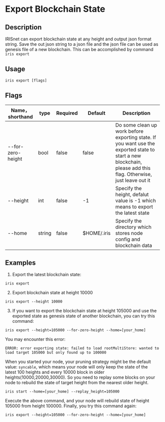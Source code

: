 # Export Blockchain State

## Description

IRISnet can export blockchain state at any height and output json format string. Save the out json string to a json file and the json file can be used as genesis file of a new blockchain. This can be accomplished by command `iris export`

## Usage

```
iris export [flags]
```

## Flags

| Name，shorthand     | type   | Required | Default  | Description    |
| ------------------- | -----  | -------- | -------- | -------------- |
| --for-zero-height   | bool   | false    | false    | Do some clean up work before exporting state. If you want use the exported state to start a new blockchain, please add this flag. Otherwise, just leave out it |
| --height            | int    | false    | -1       | Specify the height, defalut value is -1 which means to export the latest state |
| --home              | string | false    | $HOME/.iris       | Specify the directory which stores node config and blockchain data |

## Examples

1. Export the latest blockchain state:
```
iris export
```
2. Export blockchain state at height 10000
```
iris export --height 10000
```
3. If you want to export the blockchain state at height 105000 and use the exported state as genesis state of another blockchain, you can try this command:
```
iris export --height=105000 --for-zero-height --home=[your_home]
```
You may encounter this error:
```
ERROR: error exporting state: failed to load rootMultiStore: wanted to load target 105000 but only found up to 100000
```
When you started your node, your pruning strategy might be the default value: `syncable`, which means your node will only keep the state of the latest 100 heights and every 10000 block in older heights(10000,20000,30000). So you need to replay some blocks on your node to rebuild the state of target height from the nearest older height.
```
iris start --home=[your_home] --replay_height=105000
```
Execute the above command, and your node will rebuild state of height 105000 from height 100000. Finally, you try this command again:
```
iris export --height=105000 --for-zero-height --home=[your_home]
```